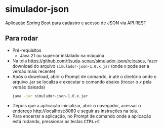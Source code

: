 # simulador-json
Aplicação Spring Boot para cadastro e acesso de JSON via API REST

## Para rodar

* Pré-requisitos
    * Java 21 ou superior instalado na máquina
* Na tela https://github.com/ftsuda-senac/simulador-json/releases, fazer download do arquivo `simulador-json-1.0.x.jar` (onde _x_ pode ser a versão mais recente)
* Após o download, abrir o Prompt de comando, ir até o diretório onde o arquivo .jar se localiza e executar o comando abaixo (trocar o _x_ pela versão baixada)
    ```bash
    java -jar simulador-json-1.0.x.jar
    ```
* Depois que a aplicação inicializar, abrir o navegador, acessar o endereço http://localhost:8080 e seguir as instruções na tela.
* Para encerrar a aplicação, no Prompt de comando onde a aplicação está rodando, pressionar as teclas <kbd>CTRL</kbd>+<kbd>C</kbd>

